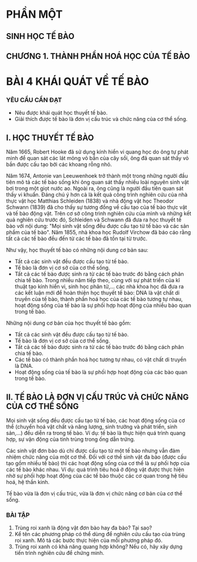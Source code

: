 # PHẦN MỘT
## SINH HỌC TẾ BÀO

## CHƯƠNG 1. THÀNH PHẦN HOÁ HỌC CỦA TẾ BÀO

# BÀI 4 KHÁI QUÁT VỀ TẾ BÀO

### YÊU CẦU CẦN ĐẠT
- Nêu được khái quát học thuyết tế bào.
- Giải thích được tế bào là đơn vị cấu trúc và chức năng của cơ thể sống.

## I. HỌC THUYẾT TẾ BÀO

Năm 1665, Robert Hooke đã sử dụng kính hiển vi quang học do ông tự phát minh để quan sát các lát mỏng vỏ bần của cây sồi, ông đã quan sát thấy vỏ bần được cấu tạo bởi các khoang rỗng nhỏ.

Năm 1674, Antonie van Leeuwenhoek trở thành một trong những người đầu tiên mô tả các tế bào sống khi ông quan sát thấy nhiều loài nguyên sinh vật bơi trong một giọt nước ao. Ngoài ra, ông cũng là người đầu tiên quan sát thấy vi khuẩn.
Đáng chú ý hơn cả là kết quả công trình nghiên cứu của nhà thực vật học Matthias Schleiden (1838) và nhà động vật học Theodor Schwann (1839) đã cho thấy sự tương đồng về cấu tạo của tế bào thực vật và tế bào động vật. Trên cơ sở công trình nghiên cứu của mình và những kết quả nghiên cứu trước đó, Schleiden và Schwann đã đưa ra học thuyết tế bào với nội dung: "Mọi sinh vật sống đều được cấu tạo từ tế bào và các sản phẩm của tế bào". Năm 1855, nhà khoa học Rudolf Virchow đã báo cáo rằng tất cả các tế bào đều đến từ các tế bào đã tồn tại từ trước.

Như vậy, học thuyết tế bào có những nội dung cơ bản sau:
- Tất cả các sinh vật đều được cấu tạo từ tế bào.
- Tế bào là đơn vị cơ sở của cơ thể sống.
- Tất cả các tế bào được sinh ra từ các tế bào trước đó bằng cách phân chia tế bào.
Trong nhiều năm tiếp theo, cùng với sự phát triển của kĩ thuật tạo kính hiển vi, sinh học phân tử,... các nhà khoa học đã đưa ra các kết luận mới để hoàn thiện học thuyết tế bào: DNA là vật chất di truyền của tế bào, thành phần hoá học của các tế bào tương tự nhau, hoạt động sống của tế bào là sự phối hợp hoạt động của nhiều bào quan trong tế bào.

Những nội dung cơ bản của học thuyết tế bào gồm:
- Tất cả các sinh vật đều được cấu tạo từ tế bào.
- Tế bào là đơn vị cơ sở của cơ thể sống.
- Tất cả các tế bào được sinh ra từ các tế bào trước đó bằng cách phân chia tế bào.
- Các tế bào có thành phần hoá học tương tự nhau, có vật chất di truyền là DNA.
- Hoạt động sống của tế bào là sự phối hợp hoạt động của các bào quan trong tế bào.

## II. TẾ BÀO LÀ ĐƠN VỊ CẤU TRÚC VÀ CHỨC NĂNG CỦA CƠ THỂ SỐNG

Mọi sinh vật sống đều được cấu tạo từ tế bào, các hoạt động sống của cơ thể (chuyển hoá vật chất và năng lượng, sinh trưởng và phát triển, sinh sản,...) đều diễn ra trong tế bào. Ví dụ: tế bào là thực hiện quá trình quang hợp, sự vận động của tinh trùng trong ống dẫn trứng.

Các sinh vật đơn bào dù chỉ được cấu tạo từ một tế bào nhưng vẫn đảm nhiệm chức năng của một cơ thể. Đối với cơ thể sinh vật đa bào (được cấu tạo gồm nhiều tế bào) thì các hoạt động sống của cơ thể là sự phối hợp của các tế bào khác nhau. Ví dụ: quá trình tiêu hoá ở động vật được thực hiện nhờ sự phối hợp hoạt động của các tế bào thuộc các cơ quan trong hệ tiêu hoá, hệ thần kinh.

Tế bào vừa là đơn vị cấu trúc, vừa là đơn vị chức năng cơ bản của cơ thể sống.

### BÀI TẬP
1. Trùng roi xanh là động vật đơn bào hay đa bào? Tại sao?
2. Kể tên các phương pháp có thể dùng để nghiên cứu cấu tạo của trùng roi xanh. Mô tả các bước thực hiện của mỗi phương pháp đó.
3. Trùng roi xanh có khả năng quang hợp không? Nếu có, hãy xây dựng tiến trình nghiên cứu để chứng minh.

